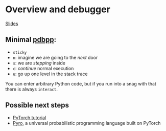 # Overview and debugger

[Slides](https://docs.google.com/presentation/d/1H0U6k3rd_PP8YciHyB_OhCKJJ5hOXVvvVpWnzOjGl7c/edit?usp=sharing)


## Minimal [pdbpp](https://github.com/pdbpp/pdbpp):

* `sticky`
* `n`: imagine we are going to the _next_ door
* `s`: we are _stepping_ inside
* `c`: _continue_ normal execution
* `u`: go up one level in the stack trace

You can enter arbitrary Python code, but if you run into a snag with that there is always `interact`.


## Possible next steps

* [PyTorch tutorial](https://github.com/sotte/pytorch_tutorial)
* [Pyro](https://pyro.ai/), a universal probabilistic programming language built on PyTorch
